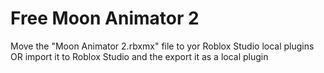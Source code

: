# Free Moon Animator 2
Move the "Moon Animator 2.rbxmx" file to yor Roblox Studio local plugins OR import it to Roblox Studio and the export it as a local plugin
